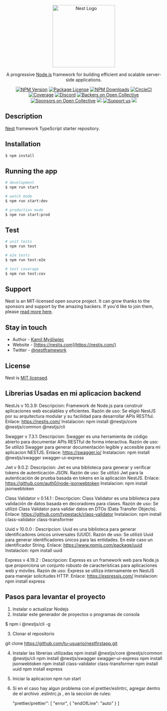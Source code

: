 <p align="center">
  <a href="http://nestjs.com/" target="blank"><img src="https://nestjs.com/img/logo-small.svg" width="200" alt="Nest Logo" /></a>
</p>

[circleci-image]: https://img.shields.io/circleci/build/github/nestjs/nest/master?token=abc123def456
[circleci-url]: https://circleci.com/gh/nestjs/nest

  <p align="center">A progressive <a href="http://nodejs.org" target="_blank">Node.js</a> framework for building efficient and scalable server-side applications.</p>
    <p align="center">
<a href="https://www.npmjs.com/~nestjscore" target="_blank"><img src="https://img.shields.io/npm/v/@nestjs/core.svg" alt="NPM Version" /></a>
<a href="https://www.npmjs.com/~nestjscore" target="_blank"><img src="https://img.shields.io/npm/l/@nestjs/core.svg" alt="Package License" /></a>
<a href="https://www.npmjs.com/~nestjscore" target="_blank"><img src="https://img.shields.io/npm/dm/@nestjs/common.svg" alt="NPM Downloads" /></a>
<a href="https://circleci.com/gh/nestjs/nest" target="_blank"><img src="https://img.shields.io/circleci/build/github/nestjs/nest/master" alt="CircleCI" /></a>
<a href="https://coveralls.io/github/nestjs/nest?branch=master" target="_blank"><img src="https://coveralls.io/repos/github/nestjs/nest/badge.svg?branch=master#9" alt="Coverage" /></a>
<a href="https://discord.gg/G7Qnnhy" target="_blank"><img src="https://img.shields.io/badge/discord-online-brightgreen.svg" alt="Discord"/></a>
<a href="https://opencollective.com/nest#backer" target="_blank"><img src="https://opencollective.com/nest/backers/badge.svg" alt="Backers on Open Collective" /></a>
<a href="https://opencollective.com/nest#sponsor" target="_blank"><img src="https://opencollective.com/nest/sponsors/badge.svg" alt="Sponsors on Open Collective" /></a>
  <a href="https://paypal.me/kamilmysliwiec" target="_blank"><img src="https://img.shields.io/badge/Donate-PayPal-ff3f59.svg"/></a>
    <a href="https://opencollective.com/nest#sponsor"  target="_blank"><img src="https://img.shields.io/badge/Support%20us-Open%20Collective-41B883.svg" alt="Support us"></a>
  <a href="https://twitter.com/nestframework" target="_blank"><img src="https://img.shields.io/twitter/follow/nestframework.svg?style=social&label=Follow"></a>
</p>
  <!--[![Backers on Open Collective](https://opencollective.com/nest/backers/badge.svg)](https://opencollective.com/nest#backer)
  [![Sponsors on Open Collective](https://opencollective.com/nest/sponsors/badge.svg)](https://opencollective.com/nest#sponsor)-->

## Description

[Nest](https://github.com/nestjs/nest) framework TypeScript starter repository.

## Installation

```bash
$ npm install
```

## Running the app

```bash
# development
$ npm run start

# watch mode
$ npm run start:dev

# production mode
$ npm run start:prod
```

## Test

```bash
# unit tests
$ npm run test

# e2e tests
$ npm run test:e2e

# test coverage
$ npm run test:cov
```

## Support

Nest is an MIT-licensed open source project. It can grow thanks to the sponsors and support by the amazing backers. If you'd like to join them, please [read more here](https://docs.nestjs.com/support).

## Stay in touch

- Author - [Kamil Myśliwiec](https://kamilmysliwiec.com)
- Website - [https://nestjs.com](https://nestjs.com/)
- Twitter - [@nestframework](https://twitter.com/nestframework)

## License

Nest is [MIT licensed](LICENSE).

## Librerias Usadas en mi aplicacion backend

NestJs v 10.3.9:
Descripcion: Framework de Node.js para construir aplicaciones web escalables y eficientes.
Razón de uso: Se eligió NestJS por su arquitectura modular y su facilidad para desarrollar APIs RESTful.
Enlace: https://nestjs.com/
Instalacion: npm install @nestjs/core @nestjs/common @nestjs/cli

Swagger v 7.3.1:
Descripcion: Swagger es una herramienta de código abierto para documentar APIs RESTful de forma interactiva.
Razón de uso: Se utilizó Swagger para generar documentación legible y accesible para mi aplicacion NESTJS.
Enlace: https://swagger.io/
Instalacion: npm install @nestjs/swagger swagger-ui-express

Jwt v 9.0.2:
Descripcion: Jwt es una biblioteca para generar y verificar tokens de autenticación JSON.
Razón de uso: Se utilizó Jwt para la autenticación de prueba basada en tokens en la aplicación NestJS.
Enlace: https://github.com/auth0/node-jsonwebtoken
Instalacion: npm install jsonwebtoken

Class Validator v 0.14.1 :
Descripcion: Class Validator es una biblioteca para validación de datos basada en decoradores para clases.
Razón de uso: Se utilizó Class Validator para validar datos en DTOs (Data Transfer Objects).
Enlace: https://github.com/typestack/class-validator
Instalacion: npm install class-validator class-transformer

Uuid v 10.0.0 :
Descripcion: Uuid es una biblioteca para generar identificadores únicos universales (UUID).
Razón de uso: Se utilizó Uuid para generar identificadores únicos para las entidades. En este caso un identificador String.
Enlace: https://www.npmjs.com/package/uuid
Instalacion: npm install uuid

Express v 4.19.2 :
Descripcion: Express es un framework web para Node.js que proporciona un conjunto robusto de características para aplicaciones web y móviles.
Razón de uso: Express se utiliza internamente en NestJS para manejar solicitudes HTTP.
Enlace: https://expressjs.com/
Instalacion: npm install express

## Pasos para levantar el proyecto

1. Instalar o actualizar Nodejs
2. Instalar este generador de proyectos o programas de consola

$ npm i @nestjs/cli -g

3. Clonar el repositorio

git clone https://github.com/tu-usuario/nestfirstapp.git

4. Instalar las librerias utilizadas
   npm install @nestjs/core @nestjs/common @nestjs/cli
   npm install @nestjs/swagger swagger-ui-express
   npm install jsonwebtoken
   npm install class-validator class-transformer
   npm install uuid
   npm install express

5. Iniciar la aplicacion
   npm run start

6. Si en el caso hay algun problema con el prettier/eslintrc, agregar dentro de el archivo .eslintrc.js , en la seccion de rules:

   "prettier/prettier": [
   "error",
   {
   "endOfLine": "auto"
   }
   ]
